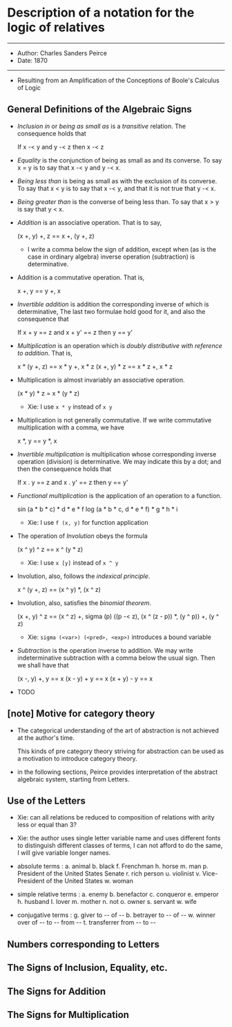 # Description of a notation for the logic of relatives

------
- Author: Charles Sanders Peirce
- Date: 1870
------

- Resulting from an Amplification
  of the Conceptions of Boole's Calculus of Logic

## General Definitions of the Algebraic Signs

- *Inclusion in* or *being as small as* is a *transitive* relation.
  The consequence holds that

  If    x -< y
  and   y -< z
  then  x -< z

- *Equality* is the conjunction of being as small as and its converse.
  To say x = y is to say that x -< y and y -< x.

- *Being less than* is being as small as with the exclusion of its converse.
  To say that x < y is to say that x -< y, and that it is not true that y -< x.

- *Being greater than* is the converse of being less than.
  To say that x > y is say that y < x.

- *Addition* is an associative operation.
  That is to say,

  (x +, y) +, z == x +, (y +, z)

  - I write a comma below the sign of addition,
    except when (as is the case in ordinary algebra)
    inverse operation (subtraction) is determinative.

- Addition is a commutative operation.
  That is,

  x +, y == y +, x

- *Invertible addition* is addition the corresponding inverse of which is determinative,
  The last two formulae hold good for it, and also the consequence that

  If    x + y == z
  and   x + y' == z
  then  y == y'

- *Multiplication* is an operation which is *doubly distributive with reference to addition*.
  That is,

  x * (y +, z) == x * y +, x * z
  (x +, y) * z == x * z +, x * z

- Multiplication is almost invariably an associative operation.

  (x * y) * z = x * (y * z)

  - Xie:
    I use `x * y` instead of `x y`

- Multiplication is not generally commutative.
  If we write commutative multiplication with a comma, we have

  x *, y == y *, x

- *Invertible multiplication* is multiplication whose corresponding inverse operation
  (division) is determinative.
  We may indicate this by a dot;
  and then the consequence holds that

  If    x . y == z
  and   x . y' == z
  then  y == y'

- *Functional multiplication* is the application of an operation to a function.

  sin (a * b * c) * d * e * f
  log (a * b * c, d * e * f) * g * h * i

  - Xie:
    I use `f (x, y)` for function application

- The operation of *Involution* obeys the formula

  (x ^ y) ^ z == x ^ (y * z)

  - Xie:
    I use `x [y]` instead of `x ^ y`

- Involution, also, follows the *indexical principle*.

  x ^ (y +, z) == (x ^ y) *, (x ^ z)

- Involution, also, satisfies the *binomial theorem*.

  (x +, y) ^ z ==
  (x ^ z) +,
  sigma (p) ((p -< z), (x ^ (z - p)) *, (y ^ p)) +,
  (y ^ z)

  - Xie:
    `sigma (<var>) (<pred>, <exp>)` introduces a bound variable

- *Subtraction* is the operation inverse to addition.
  We may write indeterminative subtraction
  with a comma below the usual sign.
  Then we shall have that

  (x -, y) +, y == x
  (x - y) + y == x
  (x + y) - y == x

- TODO

## [note] Motive for category theory

- The categorical understanding of the art of abstraction
  is not achieved at the author's time.

  This kinds of pre category theory striving for abstraction
  can be used as a motivation to introduce category theory.

- in the following sections,
  Peirce provides interpretation of the abstract algebraic system,
  starting from Letters.

## Use of the Letters

- Xie:
  can all relations be reduced to
  composition of relations with arity less or equal than 3?

- Xie:
  the author uses single letter variable name
  and uses different fonts
  to distinguish different classes of terms,
  I can not afford to do the same,
  I will give variable longer names.

- absolute terms :
  a. animal
  b. black
  f. Frenchman
  h. horse
  m. man
  p. President of the United States Senate
  r. rich person
  u. violinist
  v. Vice-President of the United States
  w. woman

- simple relative terms :
  a. enemy
  b. benefactor
  c. conqueror
  e. emperor
  h. husband
  I. lover
  m. mother
  n. not
  o. owner
  s. servant
  w. wife

- conjugative terms :
  g. giver to -- of --
  b. betrayer to -- of --
  w. winner over of -- to -- from --
  t. transferrer from -- to --

## Numbers corresponding to Letters

## The Signs of Inclusion, Equality, etc.

## The Signs for Addition

## The Signs for Multiplication
